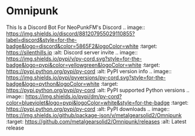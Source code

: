 # Omnipunk
This Is a Discord Bot For NeoPunkFM's Discord
.. image:: https://img.shields.io/discord/881207955029110855?label=discord&style=for-the-badge&logo=discord&color=5865F2&logoColor=white
   :target: https://silenthills.jp
   :alt: Discord server invite
.. image:: https://img.shields.io/pypi/v/py-cord.svg?style=for-the-badge&logo=pypi&color=yellowgreen&logoColor=white
   :target: https://pypi.python.org/pypi/py-cord
   :alt: PyPI version info
.. image:: https://img.shields.io/pypi/pyversions/py-cord.svg?style=for-the-badge&logo=python&logoColor=white
   :target: https://pypi.python.org/pypi/py-cord
   :alt: PyPI supported Python versions
.. image:: https://img.shields.io/pypi/dm/py-cord?color=blueviolet&logo=pypi&logoColor=white&style=for-the-badge
   :target: https://pypi.python.org/pypi/py-cord
   :alt: PyPI downloads
.. image:: https://img.shields.io/github/package-json/v/metalgearsolid2/Omnipunk
   :target: https://github.com/metalgearsolid2/Omnipunk/releases
   :alt: Latest release
